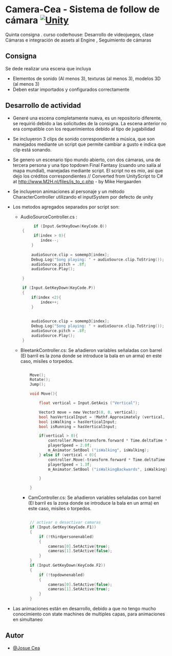 # Camera-Cea - Sistema de follow de cámara [![Unity](https://img.shields.io/badge/Unity-100000?style=for-the-badge&logo=unity&logoColor=white)](https://unity.com/es)

Quinta consigna . curso coderhouse: Desarrollo de videojuegos, clase Cámaras e integración de assets al Engine , Seguimiento de cámaras

## Consigna

Se dede realizar una escena que incluya 

- Elementos de sonido (Al menos 3), texturas (al menos 3), modelos 3D (al menos 3)
- Deben estar importados y configurados correctamente

## Desarrollo de actividad

- Generé una escena completamente nueva, es un repositorio diferente, se requirió debido a las solicitudes de la consigna. La escena anterior no era compatible con los requerimientos debido al tipo de jugabilidad
- Se incluyeron 3 clips de sonido correspondiente a música, que son manejados mediante un script que permite cambiar a gusto e indica que clip está sonando.
- Se genero un escenario tipo mundo abierto, con dos cámaras, una de tercera persona y una tipo topdown Final Fantasy (cuando uno salía al mapa mundial), manejadas mediante script. El script no es mío, así que dejo los créditos correspondientes // Converted from UnityScript to C# at http://www.M2H.nl/files/js_to_c.php - by Mike Hergaarden
- Se incluyeron animaciones al personaje y un método CharacterController utilizando el inputSystem por defecto de unity


- Los metodos agregados separados por script son: 
    - AudioSourceController.cs : 

    ```c
             if (Input.GetKeyDown(KeyCode.O))
        {
             if(index > 0){
                index--;
            }
           
            audioSource.clip = somemp3[index];
            Debug.Log("Song playing: " + audioSource.clip.ToString());
            audioSource.pitch = .8f;
            audioSource.Play();
            
        }

        if (Input.GetKeyDown(KeyCode.P))
        {
            if(index <2){
                index++;
            }
            
           
            audioSource.clip = somemp3[index];
            Debug.Log("Song playing: " + audioSource.clip.ToString());
            audioSource.pitch = .8f;
            audioSource.Play();
        }

    ```

    - BleetankController.cs: Se añadieron variables señaladas con barrel (El barril es la zona donde se introduce la bala en un arma) en este caso, misiles o torpedos.
        ```c

            Move();
            Rotate();
            Jump();

            void Move(){

                float vertical = Input.GetAxis ("Vertical");

                Vector3 move = new Vector3(0, 0, vertical);
                bool hasVerticalInput = !Mathf.Approximately (vertical, 0f);
                bool isWalking = hasVerticalInput;
                bool isRunning = hasVerticalInput;

                if(vertical > 0){
                    controller.Move(transform.forward * Time.deltaTime * playerSpeed);
                    playerSpeed = 2.0f;
                    m_Animator.SetBool ("isWalking", isWalking);
                } else if (vertical < 0){
                    controller.Move(-transform.forward * Time.deltaTime * playerSpeed);
                    playerSpeed = 1.3f;
                    m_Animator.SetBool ("isWalkingBackwards", isWalking);

                }

            }


        ```

        - CamController.cs: Se añadieron variables señaladas con barrel (El barril es la zona donde se introduce la bala en un arma) en este caso, misiles o torpedos.
        ```c

            // activar o desactivar camaras
            if (Input.GetKey(KeyCode.F1))
            {
                if (!thirdpersonenabled)
                {
                    cameras[0].SetActive(true);
                    cameras[1].SetActive(false);
                }
            }
            if (Input.GetKeyDown(KeyCode.F2))
            {
                if (!topdownenabled)
                {
                    cameras[0].SetActive(false);
                    cameras[1].SetActive(true);
                }
            }


        ```

- Las animaciones están en desarrollo, debido a que no tengo mucho conocimiento con state machines de multiples capas, para animaciones en simultaneo
## Autor

- [@Josue Cea](https://www.github.com/Nifrith)

